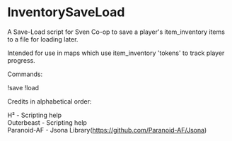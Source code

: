 # InventorySaveLoad
A Save-Load script for Sven Co-op to save a player's item_inventory items to a file for loading later.

Intended for use in maps which use item_inventory 'tokens' to track player progress.

Commands:

!save <save name>
!load <save name>


Credits in alphabetical order:

H² - Scripting help<br>
Outerbeast - Scripting help<br>
Paranoid-AF - Jsona Library(https://github.com/Paranoid-AF/Jsona)<br>
